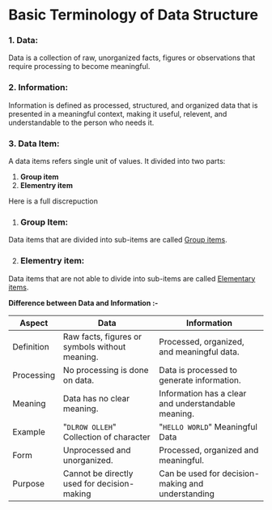 # Basic Terminology of Data Structure

### 1. Data:

Data is a collection of raw, unorganized facts, figures or observations that require processing to become meaningful.

### 2. Information:

Information is defined as processed, structured, and organized data that is presented in a meaningful context, making it useful, relevent, and understandable to the person who needs it.

### 3. Data Item:
A data items refers single unit of values. It divided into two parts:

1. **Group item**
2. **Elementry item**

Here is a full discrepuction


1. ### Group Item:
Data items that are divided into sub-items are called <ins>Group items</ins>.  

2. ### Elementry item:
Data items that are not able to divide into sub-items are called <ins>Elementary items</ins>.


**Difference between Data and Information :-**

| Aspect     | Data                                           | Information                                         |
| ---------- | ---------------------------------------------- | --------------------------------------------------- |
| Definition | Raw facts, figures or symbols without meaning. | Processed, organized, and meaningful data.          |
| Processing | No processing is done on data.                 | Data is processed to generate information.          |
| Meaning    | Data has no clear meaning.                     | Information has a clear and understandable meaning. |
| Example    | "`DLROW OLLEH`" Collection of character        | "`HELLO WORLD`" Meaningful Data                     |
| Form       | Unprocessed and unorganized.                   | Processed, organized and meaningful.                |
| Purpose    | Cannot be directly used for decision-making    | Can be used for decision-making and understanding   |